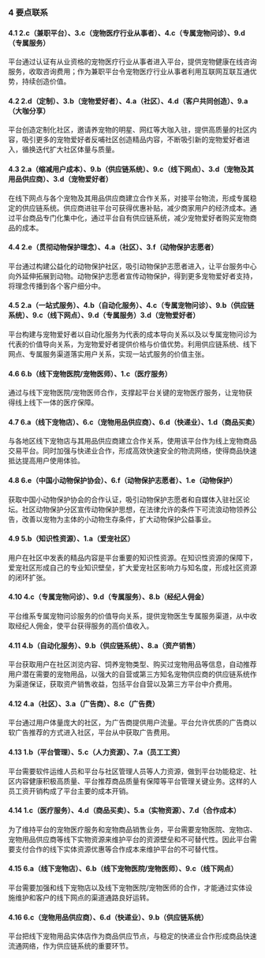 ### 4 要点联系

#### 4.1 2.c（兼职平台）、3.c（宠物医疗行业从事者）、4.c（专属宠物问诊）、9.d（专属服务）

平台通过认证有从业资格的宠物医疗行业从事者进入平台，提供宠物健康在线咨询服务，收取咨询费用；作为兼职平台令宠物医疗行业从事者利用互联网互联互通优势，持续创造价值。



#### 4.2 2.d（定制）、3.b（宠物爱好者）、4.a（社区）、4.d（客户共同创造）、9.a（大咖分享）

平台创造定制化社区，邀请养宠物的明星、网红等大咖入驻，提供高质量的社区内容，吸引更多的宠物爱好者反哺社区创造精品内容，不断吸引新的宠物爱好者进入，循换迭代扩大社区体量与质量。



#### 4.3 2.a（缩减用户成本）、9.b（供应链系统）、9.c（线下网点）、3.d（宠物及其用品供应商）、3.d（宠物爱好者）

在线下网点与各个宠物及其用品供应商建立合作关系，对接平台物流，形成专属稳定的供应链系统。供应商进驻平台可获得优惠补贴，减少商家用户的经济成本。通过平台商品专门化集中化，通过平台自有供应链系统，减少宠物爱好者购买宠物商品的成本。

#### 

#### 4.4 2.e（贯彻动物保护理念）、4.a（社区）、3.f（动物保护志愿者）

平台通过构建公益化的动物保护社区，吸引动物保护志愿者进入，让平台服务中心向外延伸拓展到动物。动物保护志愿者宣传动物保护，得到更多宠物爱好者支持，将理念传播到各个客户细分中。



#### 4.5 2.a（一站式服务）、4.b（自动化服务）、4.c（专属宠物问诊）、9.b（供应链系统）、9.c（线下网点）、9.d（专属服务）3.d（宠物爱好者）

平台构建与宠物爱好者以自动化服务为代表的成本导向关系以及以专属宠物问诊为代表的价值导向关系，为宠物爱好者提供价格与价值优势。利用供应链系统、线下网点、专属服务渠道落实用户关系，实现一站式服务的价值主张。



#### 4.6 6.b（线下宠物医院/宠物医师）、1.c（医疗服务）

通过与线下宠物医院/宠物医师合作，支撑起平台关键的宠物医疗服务，让宠物获得线上线下一体的医疗保障。



#### 4.7 6.a（线下宠物店）、6.c（宠物用品供应商）、6.d（快递业）、1.d（商品买卖）

与各地区线下宠物店与其用品供应商建立合作关系，使用该平台作为线上宠物商品交易平台。同时加强与快递业合作，形成高效快速安全的物流网络，使得商品快速抵达提高用户使用体验。



#### 4.8 6.e（中国小动物保护协会）、6.f（动物保护志愿者）、1.e（动物保护）

获取中国小动物保护协会的合作认证，吸引动物保护志愿者和自媒体入驻社区论坛。社区动物保护分区宣传动物保护思想，在法律允许的条件下可流浪动物领养公告，改善以宠物为主体的小动物生存条件，扩大动物保护公益事业。



#### 4.9 5.b（知识性资源）、1.a（爱宠社区）

用户在社区中发表的精品内容是平台重要的知识性资源。在知识性资源的保障下，爱宠社区形成自己的专业知识壁垒，扩大爱宠社区影响力与知名度，形成社区资源的闭环扩张。



#### 4.10 4.c（专属宠物问诊）、9.d（专属服务）、8.b（经纪人佣金）

平台维系专属宠物问诊服务的价值导向关系，提供宠物医生专属服务渠道，从中收取经纪人佣金，使平台获得服务的高价值收入。

#### 4.11 4.b（自动化服务）、9.b（供应链系统）、8.a（资产销售）

平台获取用户在社区浏览内容、饲养宠物类型、购买过宠物用品等信息，自动推荐用户潜在需要的宠物用品，以强大的自营或第三方知名宠物供应商的供应链系统作为渠道保证，获取资产销售收益，包括平台自营以及第三方平台中介费用。

#### 4.12 4.a（社区）、3.a（广告商）、8.c（广告费）

平台通过用户体量庞大的社区，为广告商提供用户流量。平台允许优质的广告商以软广告推荐的方式进入社区，平台从中获取广告费用。

#### 4.13 1.b（平台管理）、5.c（人力资源）、7.a（员工工资）

平台需要软件运维人员和平台与社区管理人员等人力资源，做到平台功能稳定、社区内容健康积极高质量、平台推荐商品质量有保障等平台管理关键业务。这样的人员工资开销构成了平台主要的成本开销。

#### 4.14 1.c（医疗服务）、4.d（商品买卖）、5.a（实物资源）、7.d（合作成本）

为了维持平台的宠物医疗服务和宠物商品销售业务，平台需要宠物医院、宠物店、宠物用品供应商等线下实物资源来维护平台的资源壁垒和不可替代性。因此平台需要支付合作的线下实体资源优惠等合作成本来维护平台的不可替代性。

#### 4.15 6.a（线下宠物店）、6.b（线下宠物医院/宠物医师）、9.c（线下网点）

平台需要加强和线下宠物店以及线下宠物医院/宠物医师的合作，才能通过实体设施维护和客户的线下网点的渠道通路良好运转。

#### 4.16 6.c（宠物用品供应商）、6.d（快递业）、9.b（供应链系统）

平台把线下宠物用品实体店作为商品供应节点，与稳定的快递业合作形成商品快速流通网络，作为供应链系统的重要环节。